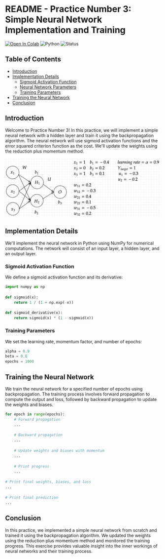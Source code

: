 # README - Practice Number 3: Simple Neural Network Implementation and Training

[![Open In Colab](https://colab.research.google.com/assets/colab-badge.svg)](https://colab.research.google.com/drive/1uw2xl7NoCt-AXFrcmO6bnhV8DhMtW49w?usp=sharing)
![Python](https://img.shields.io/badge/python-3.7%20%7C%203.8%20%7C%203.9-blue)
![Status](https://img.shields.io/badge/status-done-green)

## Table of Contents
- [Introduction](#introduction)
- [Implementation Details](#implementation-details)
  - [Sigmoid Activation Function](#sigmoid-activation-function)
  - [Neural Network Parameters](#neural-network-parameters)
  - [Training Parameters](#training-parameters)
- [Training the Neural Network](#training-the-neural-network)
- [Conclusion](#conclusion)

## Introduction

Welcome to Practice Number 3! In this practice, we will implement a simple neural network with a hidden layer and train it using the backpropagation algorithm. The neural network will use sigmoid activation functions and the error squared criterion function as the cost. We'll update the weights using the reduction plus momentum method.

![Network Architecture](images/map.png)

## Implementation Details

We'll implement the neural network in Python using NumPy for numerical computations. The network will consist of an input layer, a hidden layer, and an output layer.

### Sigmoid Activation Function

We define a sigmoid activation function and its derivative:

```python
import numpy as np

def sigmoid(x):
    return 1 / (1 + np.exp(-x))

def sigmoid_derivative(x):
    return sigmoid(x) * (1 - sigmoid(x))

```

### Training Parameters
We set the learning rate, momentum factor, and number of epochs:
```python
alpha = 0.9
beta = 0.8
epochs = 1000
```

## Training the Neural Network

We train the neural network for a specified number of epochs using backpropagation. The training process involves forward propagation to compute the output and loss, followed by backward propagation to update the weights and biases.
```python
for epoch in range(epochs):
    # Forward propagation
    ...

    # Backward propagation
    ...

    # Update weights and biases with momentum
    ...

    # Print progress
    ...

# Print final weights, biases, and loss
...

# Print final prediction
...
```

## Conclusion
In this practice, we implemented a simple neural network from scratch and trained it using the backpropagation algorithm. We updated the weights using the reduction plus momentum method and monitored the training progress. This exercise provides valuable insight into the inner workings of neural networks and their training process.
